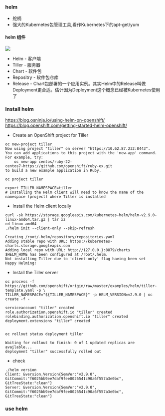 ### helm
- 舵柄
- 强大的Kubernetes包管理工具,看作Kubernetes下的apt-get/yum

#### helm 组件
<img src="http://img.zhaohuabing.com/in-post/2018-04-16-using-helm-to-deploy-to-kubernetes/helm-architecture.png"></img>
- Helm - 客户端
- Tiller - 服务器
- Chart - 软件包
- Repositry - 软件包仓库
- Release - Chart包部署的一个应用实例。其实Helm中的Release叫做Deployment更合适。估计因为Deployment这个概念已经被Kubernetes使用了

### Install helm
https://blog.osninja.io/using-helm-on-openshift/ <br/>
https://blog.openshift.com/getting-started-helm-openshift/

- Create an OpenShift project for Tiller
```
oc new-project tiller
Now using project "tiller" on server "https://10.62.87.232:8443".
You can add applications to this project with the 'new-app' command. For example, try:
    oc new-app centos/ruby-22-centos7~https://github.com/openshift/ruby-ex.git
to build a new example application in Ruby.

oc project tiller

export TILLER_NAMESPACE=tiller
# Installing the Helm client will need to know the name of the namespace (project) where Tiller is installed
```
- Install the Helm client locally
```
curl -sk https://storage.googleapis.com/kubernetes-helm/helm-v2.9.0-linux-amd64.tar.gz | tar xz
cd linux-amd64
./helm init --client-only --skip-refresh

Creating /root/.helm/repository/repositories.yaml 
Adding stable repo with URL: https://kubernetes-charts.storage.googleapis.com 
Adding local repo with URL: http://127.0.0.1:8879/charts 
$HELM_HOME has been configured at /root/.helm.
Not installing Tiller due to 'client-only' flag having been set
Happy Helming!
```
-  Install the Tiller server
```
oc process -f https://github.com/openshift/origin/raw/master/examples/helm/tiller-template.yaml -p \
TILLER_NAMESPACE="${TILLER_NAMESPACE}" -p HELM_VERSION=v2.9.0 | oc create -f -

serviceaccount "tiller" created
role.authorization.openshift.io "tiller" created
rolebinding.authorization.openshift.io "tiller" created
deployment.extensions "tiller" created


oc rollout status deployment tiller

Waiting for rollout to finish: 0 of 1 updated replicas are available...
deployment "tiller" successfully rolled out
```
- check
```
./helm version
Client: &version.Version{SemVer:"v2.9.0", GitCommit:"f6025bb9ee7daf9fee0026541c90a6f557a3e0bc", GitTreeState:"clean"}
Server: &version.Version{SemVer:"v2.9.0", GitCommit:"f6025bb9ee7daf9fee0026541c90a6f557a3e0bc", GitTreeState:"clean"}
```

### use helm


